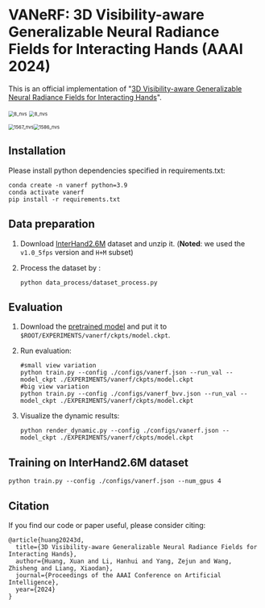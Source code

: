 # VANeRF: 3D Visibility-aware Generalizable Neural Radiance Fields for Interacting Hands (AAAI 2024)

This is an official implementation of "[3D Visibility-aware Generalizable Neural Radiance Fields for Interacting Hands](https://arxiv.org/pdf/2401.00979.pdf)".

<img src="https://github.com/XuanHuang0/VANeRF/assets/13_nvs.gif" alt="8_nvs" style="zoom: 67%;" /> <img src="https://github.com/XuanHuang0/VANeRF/assets/8_nvs.gif" alt="8_nvs" style="zoom: 67%;" />

<img src="https://github.com/XuanHuang0/VANeRF/assets/1567_nvs.gif" alt="1567_nvs" style="zoom: 67%;" /><img src="https://github.com/XuanHuang0/VANeRF/assets/1586_nvs.gif" alt="1586_nvs" style="zoom: 67%;" />

## Installation

Please install python dependencies specified in requirements.txt:

```
conda create -n vanerf python=3.9
conda activate vanerf
pip install -r requirements.txt
```

## Data preparation

1. Download [InterHand2.6M](https://mks0601.github.io/InterHand2.6M/) dataset and unzip it. (**Noted**: we used the `v1.0_5fps` version and `H+M` subset)

2. Process the dataset by :

   ```
   python data_process/dataset_process.py
   ```

## Evaluation

1. Download the [pretrained model](https://drive.google.com/file/d/1lAxA2lR8sOOFw1XwgBberHDgV2C_XQwM/view?usp=sharing) and put it to `$ROOT/EXPERIMENTS/vanerf/ckpts/model.ckpt`.

2. Run evaluation:

   ```
   #small view variation
   python train.py --config ./configs/vanerf.json --run_val --model_ckpt ./EXPERIMENTS/vanerf/ckpts/model.ckpt
   #big view variation
   python train.py --config ./configs/vanerf_bvv.json --run_val --model_ckpt ./EXPERIMENTS/vanerf/ckpts/model.ckpt
   ```

3. Visualize the dynamic results:

   ```
   python render_dynamic.py --config ./configs/vanerf.json --model_ckpt ./EXPERIMENTS/vanerf/ckpts/model.ckpt
   ```

## Training on InterHand2.6M dataset

```
python train.py --config ./configs/vanerf.json --num_gpus 4
```

## Citation

If you find our code or paper useful, please consider citing:

```
@article{huang20243d,
  title={3D Visibility-aware Generalizable Neural Radiance Fields for Interacting Hands},
  author={Huang, Xuan and Li, Hanhui and Yang, Zejun and Wang, Zhisheng and Liang, Xiaodan},
  journal={Proceedings of the AAAI Conference on Artificial Intelligence},
  year={2024}
}
```

